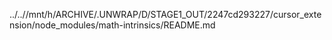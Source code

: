 ../..//mnt/h/ARCHIVE/.UNWRAP/D/STAGE1_OUT/2247cd293227/cursor_extension/node_modules/math-intrinsics/README.md